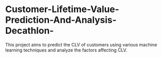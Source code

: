 # Customer-Lifetime-Value-Prediction-And-Analysis-Decathlon-
 This project aims to predict the CLV of customers using various machine learning techniques and analyze the factors affecting CLV.
